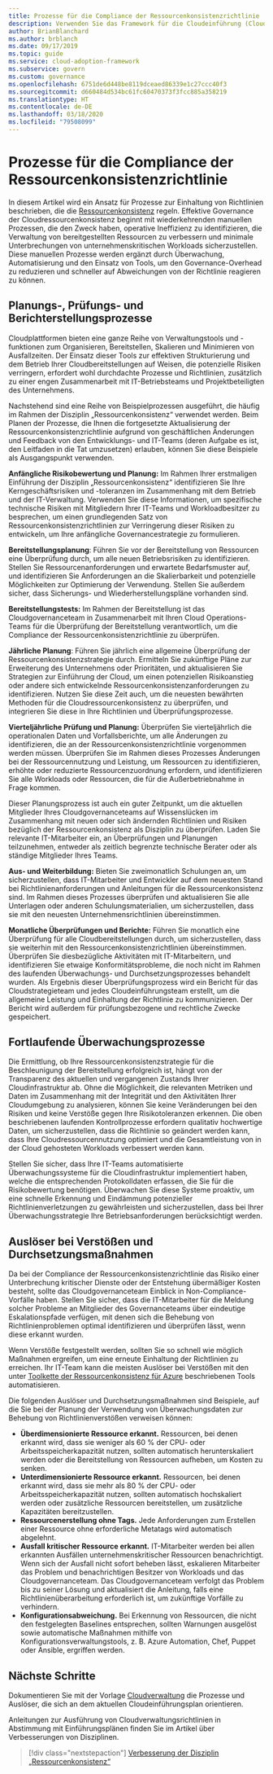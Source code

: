 ```yaml
---
title: Prozesse für die Compliance der Ressourcenkonsistenzrichtlinie
description: Verwenden Sie das Framework für die Cloudeinführung (Cloud Adoption Framework) für Azure, um sich über einen Ansatz für die Erstellung von Prozessen zu informieren, die eine Governancedisziplin vom Typ „Ressourcenkonsistenz“ unterstützen.
author: BrianBlanchard
ms.author: brblanch
ms.date: 09/17/2019
ms.topic: guide
ms.service: cloud-adoption-framework
ms.subservice: govern
ms.custom: governance
ms.openlocfilehash: 6751de6d448be8119dceaed86339e1c27ccc40f3
ms.sourcegitcommit: d660484d534bc61fc60470373f3fcc885a358219
ms.translationtype: HT
ms.contentlocale: de-DE
ms.lasthandoff: 03/18/2020
ms.locfileid: "79508099"
---
```

# <a name="resource-consistency-policy-compliance-processes"></a>Prozesse für die Compliance der Ressourcenkonsistenzrichtlinie

In diesem Artikel wird ein Ansatz für Prozesse zur Einhaltung von Richtlinien beschrieben, die die [Ressourcenkonsistenz](./index.md) regeln. Effektive Governance der Cloudressourcenkonsistenz beginnt mit wiederkehrenden manuellen Prozessen, die den Zweck haben, operative Ineffizienz zu identifizieren, die Verwaltung von bereitgestellten Ressourcen zu verbessern und minimale Unterbrechungen von unternehmenskritischen Workloads sicherzustellen. Diese manuellen Prozesse werden ergänzt durch Überwachung, Automatisierung und den Einsatz von Tools, um den Governance-Overhead zu reduzieren und schneller auf Abweichungen von der Richtlinie reagieren zu können.

## <a name="planning-review-and-reporting-processes"></a>Planungs-, Prüfungs- und Berichterstellungsprozesse

Cloudplattformen bieten eine ganze Reihe von Verwaltungstools und -funktionen zum Organisieren, Bereitstellen, Skalieren und Minimieren von Ausfallzeiten. Der Einsatz dieser Tools zur effektiven Strukturierung und dem Betrieb Ihrer Cloudbereitstellungen auf Weisen, die potenzielle Risiken verringern, erfordert wohl durchdachte Prozesse und Richtlinien, zusätzlich zu einer engen Zusammenarbeit mit IT-Betriebsteams und Projektbeteiligten des Unternehmens.

Nachstehend sind eine Reihe von Beispielprozessen ausgeführt, die häufig im Rahmen der Disziplin „Ressourcenkonsistenz“ verwendet werden. Beim Planen der Prozesse, die Ihnen die fortgesetzte Aktualisierung der Ressourcenkonsistenzrichtlinie aufgrund von geschäftlichen Änderungen und Feedback von den Entwicklungs- und IT-Teams (deren Aufgabe es ist, den Leitfaden in die Tat umzusetzen) erlauben, können Sie diese Beispiele als Ausgangspunkt verwenden.

**Anfängliche Risikobewertung und Planung:** Im Rahmen Ihrer erstmaligen Einführung der Disziplin „Ressourcenkonsistenz“ identifizieren Sie Ihre Kerngeschäftsrisiken und -toleranzen im Zusammenhang mit dem Betrieb und der IT-Verwaltung. Verwenden Sie diese Informationen, um spezifische technische Risiken mit Mitgliedern Ihrer IT-Teams und Workloadbesitzer zu besprechen, um einen grundlegenden Satz von Ressourcenkonsistenzrichtlinien zur Verringerung dieser Risiken zu entwickeln, um Ihre anfängliche Governancestrategie zu formulieren.

**Bereitstellungsplanung**: Führen Sie vor der Bereitstellung von Ressourcen eine Überprüfung durch, um alle neuen Betriebsrisiken zu identifizieren. Stellen Sie Ressourcenanforderungen und erwartete Bedarfsmuster auf, und identifizieren Sie Anforderungen an die Skalierbarkeit und potenzielle Möglichkeiten zur Optimierung der Verwendung. Stellen Sie außerdem sicher, dass Sicherungs- und Wiederherstellungspläne vorhanden sind.

**Bereitstellungstests:** Im Rahmen der Bereitstellung ist das Cloudgovernanceteam in Zusammenarbeit mit Ihren Cloud Operations-Teams für die Überprüfung der Bereitstellung verantwortlich, um die Compliance der Ressourcenkonsistenzrichtlinie zu überprüfen.

**Jährliche Planung**: Führen Sie jährlich eine allgemeine Überprüfung der Ressourcenkonsistenzstrategie durch. Ermitteln Sie zukünftige Pläne zur Erweiterung des Unternehmens oder Prioritäten, und aktualisieren Sie Strategien zur Einführung der Cloud, um einen potenziellen Risikoanstieg oder andere sich entwickelnde Ressourcenkonsistenzanforderungen zu identifizieren. Nutzen Sie diese Zeit auch, um die neuesten bewährten Methoden für die Cloudressourcenkonsistenz zu überprüfen, und integrieren Sie diese in Ihre Richtlinien und Überprüfungsprozesse.

**Vierteljährliche Prüfung und Planung:** Überprüfen Sie vierteljährlich die operationalen Daten und Vorfallsberichte, um alle Änderungen zu identifizieren, die an der Ressourcenkonsistenzrichtlinie vorgenommen werden müssen. Überprüfen Sie im Rahmen dieses Prozesses Änderungen bei der Ressourcennutzung und Leistung, um Ressourcen zu identifizieren, erhöhte oder reduzierte Ressourcenzuordnung erfordern, und identifizieren Sie alle Workloads oder Ressourcen, die für die Außerbetriebnahme in Frage kommen.

Dieser Planungsprozess ist auch ein guter Zeitpunkt, um die aktuellen Mitglieder Ihres Cloudgovernanceteams auf Wissenslücken im Zusammenhang mit neuen oder sich ändernden Richtlinien und Risiken bezüglich der Ressourcenkonsistenz als Disziplin zu überprüfen. Laden Sie relevante IT-Mitarbeiter ein, an Überprüfungen und Planungen teilzunehmen, entweder als zeitlich begrenzte technische Berater oder als ständige Mitglieder Ihres Teams.

**Aus- und Weiterbildung:** Bieten Sie zweimonatlich Schulungen an, um sicherzustellen, dass IT-Mitarbeiter und Entwickler auf dem neuesten Stand bei Richtlinienanforderungen und Anleitungen für die Ressourcenkonsistenz sind. Im Rahmen dieses Prozesses überprüfen und aktualisieren Sie alle Unterlagen oder anderen Schulungsmaterialien, um sicherzustellen, dass sie mit den neuesten Unternehmensrichtlinien übereinstimmen.

**Monatliche Überprüfungen und Berichte:** Führen Sie monatlich eine Überprüfung für alle Cloudbereitstellungen durch, um sicherzustellen, dass sie weiterhin mit den Ressourcenkonsistenzrichtlinien übereinstimmen. Überprüfen Sie diesbezügliche Aktivitäten mit IT-Mitarbeitern, und identifizieren Sie etwaige Konformitätsprobleme, die noch nicht im Rahmen des laufenden Überwachungs- und Durchsetzungsprozesses behandelt wurden. Als Ergebnis dieser Überprüfungsprozess wird ein Bericht für das Cloudstrategieteam und jedes Cloudeinführungsteam erstellt, um die allgemeine Leistung und Einhaltung der Richtlinie zu kommunizieren. Der Bericht wird außerdem für prüfungsbezogene und rechtliche Zwecke gespeichert.

## <a name="ongoing-monitoring-processes"></a>Fortlaufende Überwachungsprozesse

Die Ermittlung, ob Ihre Ressourcenkonsistenzstrategie für die Beschleunigung der Bereitstellung erfolgreich ist, hängt von der Transparenz des aktuellen und vergangenen Zustands Ihrer Cloudinfrastruktur ab. Ohne die Möglichkeit, die relevanten Metriken und Daten im Zusammenhang mit der Integrität und den Aktivitäten Ihrer Cloudumgebung zu analysieren, können Sie keine Veränderungen bei den Risiken und keine Verstöße gegen Ihre Risikotoleranzen erkennen. Die oben beschriebenen laufenden Kontrollprozesse erfordern qualitativ hochwertige Daten, um sicherzustellen, dass die Richtlinie so geändert werden kann, dass Ihre Cloudressourcennutzung optimiert und die Gesamtleistung von in der Cloud gehosteten Workloads verbessert werden kann.

Stellen Sie sicher, dass Ihre IT-Teams automatisierte Überwachungssysteme für die Cloudinfrastruktur implementiert haben, welche die entsprechenden Protokolldaten erfassen, die Sie für die Risikobewertung benötigen. Überwachen Sie diese Systeme proaktiv, um eine schnelle Erkennung und Eindämmung potenzieller Richtlinienverletzungen zu gewährleisten und sicherzustellen, dass bei Ihrer Überwachungsstrategie Ihre Betriebsanforderungen berücksichtigt werden.

## <a name="violation-triggers-and-enforcement-actions"></a>Auslöser bei Verstößen und Durchsetzungsmaßnahmen

Da bei der Compliance der Ressourcenkonsistenzrichtlinie das Risiko einer Unterbrechung kritischer Dienste oder der Entstehung übermäßiger Kosten besteht, sollte das Cloudgovernanceteam Einblick in Non-Compliance-Vorfälle haben. Stellen Sie sicher, dass die IT-Mitarbeiter für die Meldung solcher Probleme an Mitglieder des Governanceteams über eindeutige Eskalationspfade verfügen, mit denen sich die Behebung von Richtlinienproblemen optimal identifizieren und überprüfen lässt, wenn diese erkannt wurden.

Wenn Verstöße festgestellt werden, sollten Sie so schnell wie möglich Maßnahmen ergreifen, um eine erneute Einhaltung der Richtlinien zu erreichen. Ihr IT-Team kann die meisten Auslöser bei Verstößen mit den unter [Toolkette der Ressourcenkonsistenz für Azure](./toolchain.md) beschriebenen Tools automatisieren.

Die folgenden Auslöser und Durchsetzungsmaßnahmen sind Beispiele, auf die Sie bei der Planung der Verwendung von Überwachungsdaten zur Behebung von Richtlinienverstößen verweisen können:

- **Überdimensionierte Ressource erkannt.** Ressourcen, bei denen erkannt wird, dass sie weniger als 60 % der CPU- oder Arbeitsspeicherkapazität nutzen, sollten automatisch herunterskaliert werden oder die Bereitstellung von Ressourcen aufheben, um Kosten zu senken.
- **Unterdimensionierte Ressource erkannt.** Ressourcen, bei denen erkannt wird, dass sie mehr als 80 % der CPU- oder Arbeitsspeicherkapazität nutzen, sollten automatisch hochskaliert werden oder zusätzliche Ressourcen bereitstellen, um zusätzliche Kapazitäten bereitzustellen.
- **Ressourcenerstellung ohne Tags.** Jede Anforderungen zum Erstellen einer Ressource ohne erforderliche Metatags wird automatisch abgelehnt.
- **Ausfall kritischer Ressource erkannt.** IT-Mitarbeiter werden bei allen erkannten Ausfällen unternehmenskritischer Ressourcen benachrichtigt. Wenn sich der Ausfall nicht sofort beheben lässt, eskalieren Mitarbeiter das Problem und benachrichtigen Besitzer von Workloads und das Cloudgovernanceteam. Das Cloudgovernanceteam verfolgt das Problem bis zu seiner Lösung und aktualisiert die Anleitung, falls eine Richtlinienüberarbeitung erforderlich ist, um zukünftige Vorfälle zu verhindern.
- **Konfigurationsabweichung.** Bei Erkennung von Ressourcen, die nicht den festgelegten Baselines entsprechen, sollten Warnungen ausgelöst sowie automatische Maßnahmen mithilfe von Konfigurationsverwaltungstools, z. B. Azure Automation, Chef, Puppet oder Ansible, ergriffen werden.

## <a name="next-steps"></a>Nächste Schritte

Dokumentieren Sie mit der Vorlage [Cloudverwaltung](./template.md) die Prozesse und Auslöser, die sich an dem aktuellen Cloudeinführungsplan orientieren.

Anleitungen zur Ausführung von Cloudverwaltungsrichtlinien in Abstimmung mit Einführungsplänen finden Sie im Artikel über Verbesserungen von Disziplinen.

> [!div class="nextstepaction"]
> [Verbesserung der Disziplin „Ressourcenkonsistenz“](./discipline-improvement.md)
